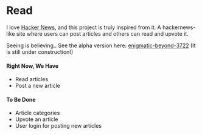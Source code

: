 # Read

I love [Hacker News](https://news.ycombinator.com/), and this project is truly inspired from it. A hackernews-like site where users can post articles and others can read and upvote it.

Seeing is believing.. See the alpha version here: [enigmatic-beyond-3722](https://enigmatic-beyond-3722.herokuapp.com/) (It is still under construction!)

#### Right Now, We Have
* Read articles
* Post a new article

#### To Be Done
* Article categories
* Upvote an article
* User login for posting new articles

